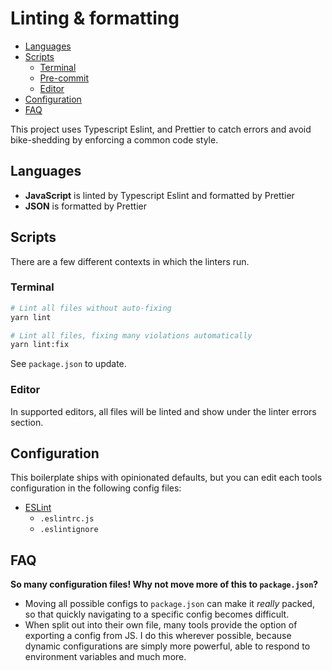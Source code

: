 # Linting & formatting

- [Languages](#languages)
- [Scripts](#scripts)
  - [Terminal](#terminal)
  - [Pre-commit](#pre-commit)
  - [Editor](#editor)
- [Configuration](#configuration)
- [FAQ](#faq)

This project uses Typescript Eslint, and Prettier to catch errors and avoid bike-shedding by enforcing a common code style.

## Languages

- **JavaScript** is linted by Typescript Eslint and formatted by Prettier
- **JSON** is formatted by Prettier

## Scripts

There are a few different contexts in which the linters run.

### Terminal

```bash
# Lint all files without auto-fixing
yarn lint
```

```bash
# Lint all files, fixing many violations automatically
yarn lint:fix
```

See `package.json` to update.

### Editor

In supported editors, all files will be linted and show under the linter errors section.

## Configuration

This boilerplate ships with opinionated defaults, but you can edit each tools configuration in the following config files:

- [ESLint](https://eslint.org/docs/user-guide/configuring)
  - `.eslintrc.js`
  - `.eslintignore`

## FAQ

**So many configuration files! Why not move more of this to `package.json`?**

- Moving all possible configs to `package.json` can make it _really_ packed, so that quickly navigating to a specific config becomes difficult.
- When split out into their own file, many tools provide the option of exporting a config from JS. I do this wherever possible, because dynamic configurations are simply more powerful, able to respond to environment variables and much more.
